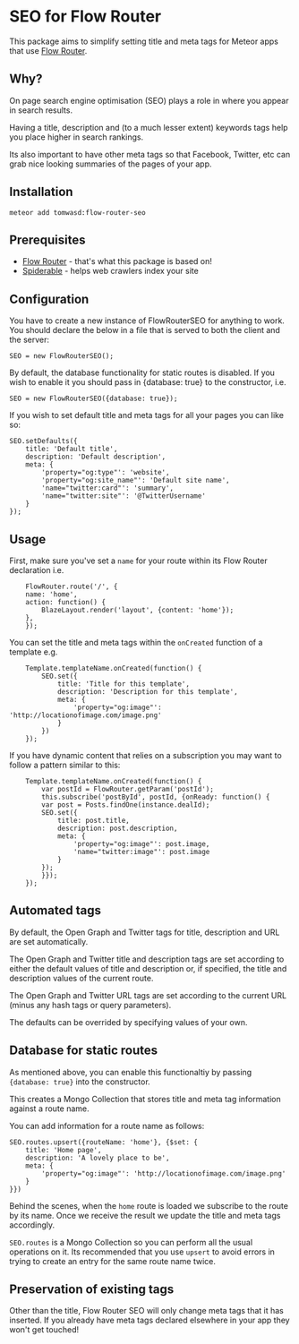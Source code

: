 SEO for Flow Router
==========================

This package aims to simplify setting title and meta tags for Meteor apps that use [Flow Router](https://atmospherejs.com/kadira/flow-router).

Why?
----

On page search engine optimisation (SEO) plays a role in where you appear in search results.

Having a title, description and (to a much lesser extent) keywords tags help you place higher in search rankings.

Its also important to have other meta tags so that Facebook, Twitter, etc can grab nice looking summaries of the pages of your app.


Installation
----------

`meteor add tomwasd:flow-router-seo`

Prerequisites
----------

- [Flow Router](https://atmospherejs.com/kadira/flow-router) - that's what this package is based on!
- [Spiderable](https://atmospherejs.com/meteor/spiderable) - helps web crawlers index your site

Configuration
-----------

You have to create a new instance of FlowRouterSEO for anything to work. You should declare the below
in a file that is served to both the client and the server:

`SEO = new FlowRouterSEO();`

By default, the database functionality for static routes is disabled. If you wish to enable it you should
pass in {database: true} to the constructor, i.e.

`SEO = new FlowRouterSEO({database: true});`

If you wish to set default title and meta tags for all your pages you can like so:

    SEO.setDefaults({
    	title: 'Default title',
    	description: 'Default description',
    	meta: {
    		'property="og:type"': 'website',
    		'property="og:site_name"': 'Default site name',
    		'name="twitter:card"': 'summary',
    		'name="twitter:site"': '@TwitterUsername'
    	}
    });

Usage
-----------

First, make sure you've set a `name` for your route within its Flow Router declaration i.e.

		FlowRouter.route('/', {
	  	name: 'home',
	  	action: function() {
	    	BlazeLayout.render('layout', {content: 'home'});
	  	},
		});

You can set the title and meta tags within the `onCreated` function of a template e.g.

		Template.templateName.onCreated(function() {
			SEO.set({
				title: 'Title for this template',
				description: 'Description for this template',
				meta: {
					'property="og:image"': 'http://locationofimage.com/image.png'
				}
			})
		});

If you have dynamic content that relies on a subscription you may want to follow a pattern
similar to this:

		Template.templateName.onCreated(function() {
			var postId = FlowRouter.getParam('postId');
			this.subscribe('postById', postId, {onReady: function() {
		    var post = Posts.findOne(instance.dealId);
		    SEO.set({
		    	title: post.title,
		    	description: post.description,
		    	meta: {
		    		'property="og:image"': post.image,
		    		'name="twitter:image"': post.image
		    	}
		    });
			}});
		});

Automated tags
--------------

By default, the Open Graph and Twitter tags for title, description and URL are set automatically.

The Open Graph and Twitter title and description tags are set according to either the default values of title
and description or, if specified, the title and description values of the current route.

The Open Graph and Twitter URL tags are set according to the current URL (minus any hash tags or query parameters).

The defaults can be overrided by specifying values of your own.

Database for static routes
--------------------------

As mentioned above, you can enable this functionaltiy by passing `{database: true}` into the constructor.

This creates a Mongo Collection that stores title and meta tag information against a route name.

You can add information for a route name as follows:

	SEO.routes.upsert({routeName: 'home'}, {$set: {
		title: 'Home page',
		description: 'A lovely place to be',
		meta: {
			'property="og:image"': 'http://locationofimage.com/image.png'
		}
	}})

Behind the scenes, when the `home` route is loaded we subscribe to the route by its name. Once we receive
the result we update the title and meta tags accordingly.

`SEO.routes` is a Mongo Collection so you can perform all the usual operations on it. Its recommended
that you use `upsert` to avoid errors in trying to create an entry for the same route name twice.

Preservation of existing tags
-----------------------------

Other than the title, Flow Router SEO will only change meta tags that it has inserted. If you already have meta
tags declared elsewhere in your app they won't get touched!
